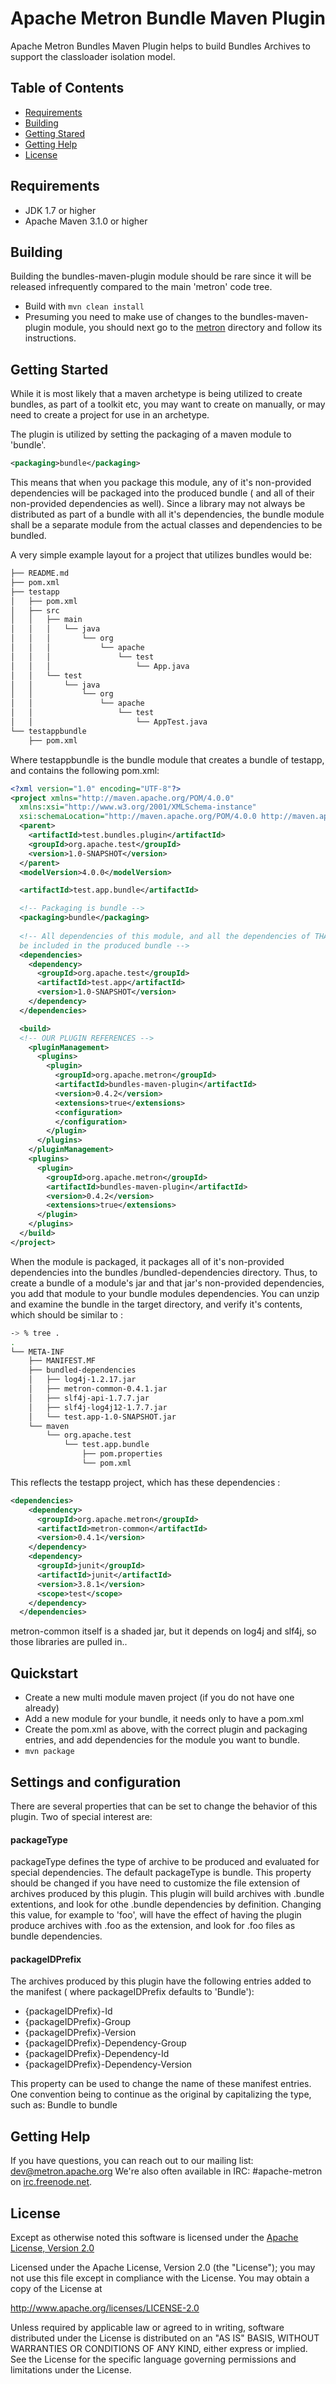 <!--
  Licensed to the Apache Software Foundation (ASF) under one or more
  contributor license agreements.  See the NOTICE file distributed with
  this work for additional information regarding copyright ownership.
  The ASF licenses this file to You under the Apache License, Version 2.0
  (the "License"); you may not use this file except in compliance with
  the License.  You may obtain a copy of the License at
      http://www.apache.org/licenses/LICENSE-2.0
  Unless required by applicable law or agreed to in writing, software
  distributed under the License is distributed on an "AS IS" BASIS,
  WITHOUT WARRANTIES OR CONDITIONS OF ANY KIND, either express or implied.
  See the License for the specific language governing permissions and
  limitations under the License.
-->
# Apache Metron Bundle Maven Plugin

Apache Metron Bundles Maven Plugin helps to build Bundles Archives to support the classloader isolation model.

## Table of Contents

- [Requirements](#requirements)
- [Building](#building)
- [Getting Stared](#getting_started)
- [Getting Help](#getting-help)
- [License](#license)

## Requirements
* JDK 1.7 or higher
* Apache Maven 3.1.0 or higher

## Building 

Building the bundles-maven-plugin module should be rare since it will be released infrequently compared to
the main 'metron' code tree.

- Build with `mvn clean install`
- Presuming you need to make use of changes to the bundles-maven-plugin module, you should next
  go to the [metron](../metron) directory and follow its instructions. 

## Getting Started

While it is most likely
that a maven archetype is being utilized to create bundles, as part of a toolkit etc, you may want to create on manually, or may need to create a project for use in an archetype.

The plugin is utilized by setting the packaging of a maven module to 'bundle'.

```xml
<packaging>bundle</packaging>
```

This means that when you package this module, any of it's non-provided dependencies will be packaged into the produced bundle ( and all of their non-provided dependencies as well).
Since a library may not always be distributed as part of a bundle with all it's dependencies, the bundle module
shall be a separate module from the actual classes and dependencies to be bundled.

A very simple example layout for a project that utilizes bundles would be:

```bash
├── README.md
├── pom.xml
├── testapp
│   ├── pom.xml
│   ├── src
│   │   ├── main
│   │   │   └── java
│   │   │       └── org
│   │   │           └── apache
│   │   │               └── test
│   │   │                   └── App.java
│   │   └── test
│   │       └── java
│   │           └── org
│   │               └── apache
│   │                   └── test
│   │                       └── AppTest.java
└── testappbundle
    ├── pom.xml
```
Where testappbundle is the bundle module that creates a bundle of testapp, and contains the following pom.xml:
```xml
<?xml version="1.0" encoding="UTF-8"?>
<project xmlns="http://maven.apache.org/POM/4.0.0"
  xmlns:xsi="http://www.w3.org/2001/XMLSchema-instance"
  xsi:schemaLocation="http://maven.apache.org/POM/4.0.0 http://maven.apache.org/xsd/maven-4.0.0.xsd">
  <parent>
    <artifactId>test.bundles.plugin</artifactId>
    <groupId>org.apache.test</groupId>
    <version>1.0-SNAPSHOT</version>
  </parent>
  <modelVersion>4.0.0</modelVersion>

  <artifactId>test.app.bundle</artifactId>

  <!-- Packaging is bundle -->
  <packaging>bundle</packaging>
  
  <!-- All dependencies of this module, and all the dependencies of THAT dependency will
  be included in the produced bundle -->
  <dependencies>
    <dependency>
      <groupId>org.apache.test</groupId>
      <artifactId>test.app</artifactId>
      <version>1.0-SNAPSHOT</version>
    </dependency>
  </dependencies>

  <build>
  <!-- OUR PLUGIN REFERENCES -->
    <pluginManagement>
      <plugins>
        <plugin>
          <groupId>org.apache.metron</groupId>
          <artifactId>bundles-maven-plugin</artifactId>
          <version>0.4.2</version>
          <extensions>true</extensions>
          <configuration>
          </configuration>
        </plugin>
      </plugins>
    </pluginManagement>
    <plugins>
      <plugin>
        <groupId>org.apache.metron</groupId>
        <artifactId>bundles-maven-plugin</artifactId>
        <version>0.4.2</version>
        <extensions>true</extensions>
      </plugin>
    </plugins>
  </build>
</project>
```
When the module is packaged, it packages all of it's  non-provided dependencies into the bundles /bundled-dependencies directory.
Thus, to create a bundle of a module's jar and that jar's non-provided dependencies, you add that module to your
bundle modules dependencies.  You can unzip and examine the bundle in the target directory, and verify 
it's contents, which should be similar to :

```bash
-> % tree .
.
└── META-INF
    ├── MANIFEST.MF
    ├── bundled-dependencies
    │   ├── log4j-1.2.17.jar
    │   ├── metron-common-0.4.1.jar
    │   ├── slf4j-api-1.7.7.jar
    │   ├── slf4j-log4j12-1.7.7.jar
    │   └── test.app-1.0-SNAPSHOT.jar
    └── maven
        └── org.apache.test
            └── test.app.bundle
                ├── pom.properties
                └── pom.xml
```

This reflects the testapp project, which has these dependencies :

```xml
<dependencies>
    <dependency>
      <groupId>org.apache.metron</groupId>
      <artifactId>metron-common</artifactId>
      <version>0.4.1</version>
    </dependency>
    <dependency>
      <groupId>junit</groupId>
      <artifactId>junit</artifactId>
      <version>3.8.1</version>
      <scope>test</scope>
    </dependency>
  </dependencies>
```
metron-common itself is a shaded jar, but it depends on log4j and slf4j, so those libraries are pulled in..

## Quickstart

* Create a new multi module maven project (if you do not have one already)
* Add a new module for your bundle, it needs only to have a pom.xml
* Create the pom.xml as above, with the correct plugin and packaging entries, and add dependencies
for the module you want to bundle.
* `mvn package`

## Settings and configuration

There are several properties that can be set to change the behavior of this plugin.
Two of special interest are:

#### packageType
packageType defines the type of archive to be produced and evaluated for special dependencies.  The default packageType is bundle.  This property should be changed if you have need to 
customize the file extension of archives produced by this plugin.  This plugin will build archives with .bundle extentions, and look for othe .bundle dependencies by definition.
Changing this value, for example to 'foo', will have the effect of having the plugin produce archives with .foo as the extension, and look for .foo files
as bundle dependencies.
 
#### packageIDPrefix 
The archives produced by this plugin have the following entries added to the manifest ( where packageIDPrefix defaults to 'Bundle'):

-  {packageIDPrefix}-Id
-  {packageIDPrefix}-Group
-  {packageIDPrefix}-Version
-  {packageIDPrefix}-Dependency-Group
-  {packageIDPrefix}-Dependency-Id
-  {packageIDPrefix}-Dependency-Version

This property can be used to change the name of these manifest entries.  One convention being to continue as the original by capitalizing the
type, such as:
Bundle to bundle

 

## Getting Help
If you have questions, you can reach out to our mailing list: dev@metron.apache.org
We're also often available in IRC: #apache-metron on
[irc.freenode.net](http://webchat.freenode.net/?channels=#apache-metron).


## License

Except as otherwise noted this software is licensed under the
[Apache License, Version 2.0](http://www.apache.org/licenses/LICENSE-2.0.html)

Licensed under the Apache License, Version 2.0 (the "License");
you may not use this file except in compliance with the License.
You may obtain a copy of the License at

  http://www.apache.org/licenses/LICENSE-2.0

Unless required by applicable law or agreed to in writing, software
distributed under the License is distributed on an "AS IS" BASIS,
WITHOUT WARRANTIES OR CONDITIONS OF ANY KIND, either express or implied.
See the License for the specific language governing permissions and
limitations under the License.

